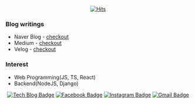 <div align=center>

[![Hits](https://hits.seeyoufarm.com/api/count/incr/badge.svg?url=https%3A%2F%2Fgithub.com%2Fzzsza)](https://hits.seeyoufarm.com) 

</div>

### Blog writings
- Naver Blog - [checkout](https://blog.naver.com/maryoh2002)
- Medium - [checkout](https://medium.com/@maryoh2002)
- Velog - [checkout](https://https://velog.io/@maryoh2003)

### Interest
- Web Programming(JS, TS, React)
- Backend(NodeJS, Django)


<div align=center>
  
[![Tech Blog Badge](http://img.shields.io/badge/-Tech%20blog-black?style=flat-square&logo=github&link=https://maryoh2003.github.io/maryoh.github.io/)](https://maryoh2003.github.io/maryoh.github.io/) 
[![Facebook Badge](https://img.shields.io/badge/-Facebook-1877f2?style=flat-square&logo=facebook&logoColor=white&link=https://www.facebook.com/profile.php?id=100036020954491)](https://www.facebook.com/profile.php?id=100036020954491) 
[![Instagram Badge](https://img.shields.io/badge/-Instagram-dd2a7b?style=flat-square&logo=instagram&logoColor=white&link=https://www.instagram.com/0_haribro/?hl=ko)](https://www.instagram.com/0_haribro/?hl=ko) 
[![Gmail Badge](https://img.shields.io/badge/-Gmail-d14836?style=flat-square&logo=Gmail&logoColor=white&link=mailto:haribro2003@gmail.com)](mailto:haribro2003@gmail.com)
</div>

